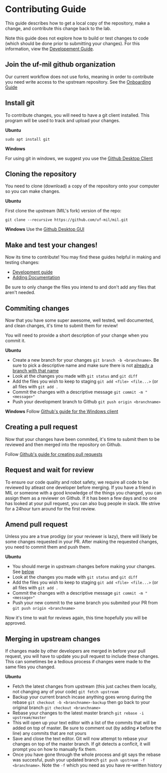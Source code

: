 # Contributing Guide
This guide describes how to get a local copy of the repository, make a change, and 
contribute this change back to the lab.

Note this guide does not explore how to build or test changes to code (which should be done
prior to submitting your changes). For this information, view the [Developement Guide](development_guide).

## Join the uf-mil github organization
Our current workflow does not use forks, meaning in order to contribute you
need write access to the upstream repository. See the [Onboarding Guide](/docs/onboarding)



## Install git
To contribute changes, you will need to have a git client installed. This program will be used to track and upload your changes.


**Ubuntu**

`sudo apt install git`

**Windows**

For using git in windows, we suggest you use the [Github Desktop Client](https://desktop.github.com/)

## Cloning the repository

You need to clone (download) a copy of the repository onto your computer so you can make changes.

**Ubuntu**

First clone the upstream (MIL's fork) version of the repo:

`git clone --recursive https://github.com/uf-mil/mil.git`

**Windows**
Use the [Github Desktop GUI](https://help.github.com/en/desktop/contributing-to-projects/cloning-a-repository-from-github-to-github-desktop)

## Make and test your changes!
Now its time to contribute! You may find these guides helpful in making and testing changes:

* [Development guide](/docs/development/development_guide)
* [Adding Documentation](/docs/development/adding_documentation)

Be sure to only change the files you intend to and don't add any files that aren't needed.


## Commiting changes
Now that you have some super awesome, well tested, well documented, and clean changes, it's time to submit them for review!

You will need to provide a short description of your change when you commit it.


**Ubuntu**

* Create a new branch for your changes `git branch -b <branchname>`. Be sure to pick a descriptive name and make sure there is not [already a branch with that name](https://github.com/uf-mil/mil/branches)
* Look at the changes you made with `git status` and `git diff`
* Add the files you wish  to keep to staging `git add <file> <file...>` (or all files with `git add .`
* Commit the changes with a descriptive message `git commit -m "<message>"`
* Push your development branch to Github `git push origin <branchname>`

**Windows**
Follow [Github's guide for the Windows client](
https://help.github.com/en/desktop/contributing-to-projects/committing-and-reviewing-changes-to-your-project)

## Creating a pull request
Now that your changes have been commited, it's time to submit them to be reviewed and then merged into the repository on Github.

Follow [Github's guide for creating pull requests](https://help.github.com/en/desktop/contributing-to-projects/creating-a-pull-request)


## Request and wait for review
To ensure our code quality and robot safety, we require all code to be reviewed by atleast one developer before merging.
If you have a friend in MIL or someone with a good knowledge of the things you changed, you can assign them as a reviewer on Github.
If it has been a few days and no one has looked at your pull request, you can also bug people in slack. We strive for a 24hour
turn around for the first review.

## Amend pull request
Unless you are a true prodigy (or your reviewer is lazy), there will likely be some changes requested in your PR.
After making the requested changes, you need to commit them and push them.

**Ubuntu**
* You should merge in upstream changes before making your changes. See [below](#merging-in-upstream-changes)
* Look at the changes you made with `git status` and `git diff`
* Add the files you wish  to keep to staging `git add <file> <file...>` (or all files with `git add .`
* Commit the changes with a descriptive message `git commit -m "<message>"`
* Push your new commit to the same branch you submited your PR from `git push origin <branchname>`

Now it's time to wait for reviews again, this time hopefully you will be approved.


## Merging in upstream changes
If changes made by other developers are merged in before your pull request, you will have to update
you pull request to include these changes. This can sometimes be a tedious process if changes
were made to the same files you changed.

**Ubuntu**
* Fetch the latest changes from upstream (this just caches them locally, not changing any of your code) `git fetch upstream`
* Backup your current branch incase anything goes wrong during the rebase `git checkout -b <branchname>-backup` then go back to your original branch `git checkout <branchname>`
* Rebase your changes to the latest master branch `git rebase -i upstream/master`
* This will open up your text editor with a list of the commits that will be added on top of master. Be sure to comment out (by adding `#` before the line) any commits that are not yours
* Save and close the text editor. Git will now attempt to rebase your changes on top of the master branch. If git detects a conflcit, it will prompt you on how to manually fix them.
* Once you have gone through the whole process and git says the rebase was succesful, push your updated branch `git push upstream -f <branchname>`. Note the `-f` which you need as you have re-written history

